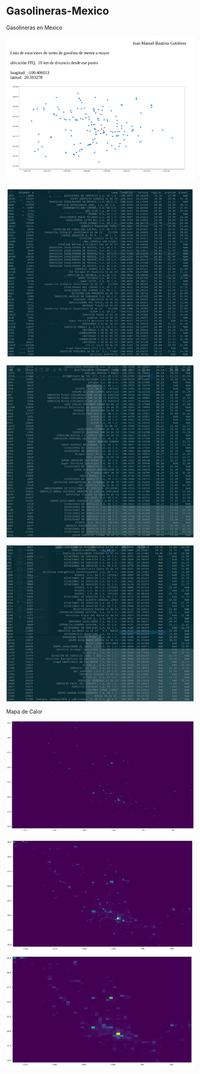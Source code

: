 ﻿# Gasolineras-Mexico

Gasolineras en Mexico

![alt text](https://github.com/jhonn123123/Data_science/blob/master/Gasolineras/img/img1.png?raw=true)

![alt text](https://github.com/jhonn123123/Data_science/blob/master/Gasolineras/img/img2.png?raw=true)

![alt text](https://github.com/jhonn123123/Data_science/blob/master/Gasolineras/img/img3.png?raw=true)

![alt text](https://github.com/jhonn123123/Data_science/blob/master/Gasolineras/img/img4.png?raw=true)

Mapa de Calor

![alt text](https://github.com/jhonn123123/Data_science/blob/master/Gasolineras/img/img5.png?raw=true)

![alt text](https://github.com/jhonn123123/Data_science/blob/master/Gasolineras/img/img6.png?raw=true)

